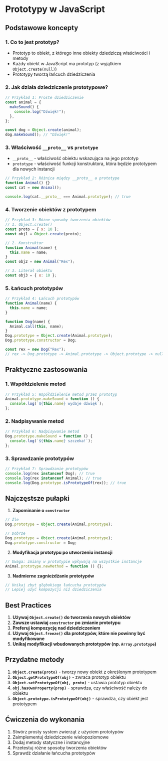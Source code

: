 # Prototypy w JavaScript

## Podstawowe koncepty

### 1. Co to jest prototyp?

- Prototyp to obiekt, z którego inne obiekty dziedziczą właściwości i metody
- Każdy obiekt w JavaScript ma prototyp (z wyjątkiem `Object.create(null)`)
- Prototypy tworzą łańcuch dziedziczenia

### 2. Jak działa dziedziczenie prototypowe?

```javascript
// Przykład 1: Proste dziedziczenie
const animal = {
  makeSound() {
    console.log("Dźwięk!");
  },
};

const dog = Object.create(animal);
dog.makeSound(); // "Dźwięk!"
```

### 3. Właściwość `__proto__` vs `prototype`

- `__proto__` - właściwość obiektu wskazująca na jego prototyp
- `prototype` - właściwość funkcji konstruktora, która będzie prototypem dla nowych instancji

```javascript
// Przykład 2: Różnica między __proto__ a prototype
function Animal() {}
const cat = new Animal();

console.log(cat.__proto__ === Animal.prototype); // true
```

### 4. Tworzenie obiektów z prototypem

```javascript
// Przykład 3: Różne sposoby tworzenia obiektów
// 1. Object.create()
const proto = { x: 10 };
const obj1 = Object.create(proto);

// 2. Konstruktor
function Animal(name) {
  this.name = name;
}
const obj2 = new Animal("Rex");

// 3. Literał obiektu
const obj3 = { x: 10 };
```

### 5. Łańcuch prototypów

```javascript
// Przykład 4: Łańcuch prototypów
function Animal(name) {
  this.name = name;
}

function Dog(name) {
  Animal.call(this, name);
}
Dog.prototype = Object.create(Animal.prototype);
Dog.prototype.constructor = Dog;

const rex = new Dog("Rex");
// rex -> Dog.prototype -> Animal.prototype -> Object.prototype -> null
```

## Praktyczne zastosowania

### 1. Współdzielenie metod

```javascript
// Przykład 5: Współdzielenie metod przez prototyp
Animal.prototype.makeSound = function () {
  console.log(`${this.name} wydaje dźwięk`);
};
```

### 2. Nadpisywanie metod

```javascript
// Przykład 6: Nadpisywanie metod
Dog.prototype.makeSound = function () {
  console.log(`${this.name} szczeka!`);
};
```

### 3. Sprawdzanie prototypów

```javascript
// Przykład 7: Sprawdzanie prototypów
console.log(rex instanceof Dog); // true
console.log(rex instanceof Animal); // true
console.log(Dog.prototype.isPrototypeOf(rex)); // true
```

## Najczęstsze pułapki

1. **Zapominanie o `constructor`**

```javascript
// Źle
Dog.prototype = Object.create(Animal.prototype);

// Dobrze
Dog.prototype = Object.create(Animal.prototype);
Dog.prototype.constructor = Dog;
```

2. **Modyfikacja prototypu po utworzeniu instancji**

```javascript
// Uwaga: zmiany w prototypie wpływają na wszystkie instancje
Animal.prototype.newMethod = function () {};
```

3. **Nadmierne zagnieżdżanie prototypów**

```javascript
// Unikaj zbyt głębokiego łańcucha prototypów
// Lepiej użyć kompozycji niż dziedziczenia
```

## Best Practices

1. **Używaj `Object.create()` do tworzenia nowych obiektów**
2. **Zawsze ustawiaj `constructor` po zmianie prototypu**
3. **Preferuj kompozycję nad dziedziczeniem**
4. **Używaj `Object.freeze()` dla prototypów, które nie powinny być modyfikowane**
5. **Unikaj modyfikacji wbudowanych prototypów (np. `Array.prototype`)**

## Przydatne metody

1. **`Object.create(proto)`** - tworzy nowy obiekt z określonym prototypem
2. **`Object.getPrototypeOf(obj)`** - zwraca prototyp obiektu
3. **`Object.setPrototypeOf(obj, proto)`** - ustawia prototyp obiektu
4. **`obj.hasOwnProperty(prop)`** - sprawdza, czy właściwość należy do obiektu
5. **`Object.prototype.isPrototypeOf(obj)`** - sprawdza, czy obiekt jest prototypem

## Ćwiczenia do wykonania

1. Stwórz prosty system zwierząt z użyciem prototypów
2. Zaimplementuj dziedziczenie wielopoziomowe
3. Dodaj metody statyczne i instancyjne
4. Przetestuj różne sposoby tworzenia obiektów
5. Sprawdź działanie łańcucha prototypów
